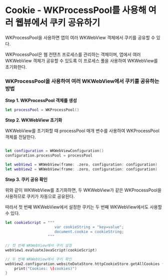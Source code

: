 # Cookie - WKProcessPool를 사용해 여러 웹뷰에서 쿠키 공유하기

WKProcessPool을 사용하면 앱의 여러 WKWebView 객체에서 쿠키를 공유할 수 있다. 

WKProcessPool은 웹 컨텐츠 프로세스를 관리하는 객체이며, 앱에서 여러 WKWebView 객체가 공유할 수 있도록 이 프로세스 풀을 사용하여 WKWebView를 초기화한다.

### WKProcessPool을 사용하여 여러 WKWebView에서 쿠키를 공유하는 방법

**Step 1. WKProcessPool 객체를 생성**
```swift
let processPool = WKProcessPool()

```

**Step 2. WKWebView 초기화**

WKWebView를 초기화할 때 processPool 매개 변수를 사용하여 WKProcessPool 객체를 전달한다.

```swift

let configuration = WKWebViewConfiguration()
configuration.processPool = processPool

let webView1 = WKWebView(frame: .zero, configuration: configuration)
let webView2 = WKWebView(frame: .zero, configuration: configuration)
```

**Step 3. 쿠키 공유 확인**

위와 같이 WKWebView를 초기화하면,
두 WKWebView가 같은 WKProcessPool을 사용하므로 쿠키가 자동으로 공유된다.

따라서 첫 번째 WKWebView에서 설정한 쿠키는 두 번째 WKWebView에서도 사용할 수 있다.

```swift
let cookieScript = """
                      var cookieString = "key=value";
                      document.cookie = cookieString;
                   """

// 첫 번째 WKWebView에서 쿠키 설정
webView1.evaluateJavaScript(cookieScript)

// 두 번째 WKWebView에서 쿠키 확인
webView2.configuration.websiteDataStore.httpCookieStore.getAllCookies { cookies in
    print("Cookies: \(cookies)")
}
```

